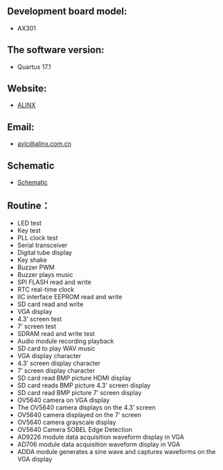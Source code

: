 ﻿## Development board model: 
* AX301

## The software version:
* Quartus 17.1

## Website:
* [ALINX](http://www.alinx.com.cn)

## Email:
* avic@alinx.com.cn

## Schematic
* [Schematic](https://github.com/alinxalinx/AX301/tree/master/sch/AX301_SCH.PDF) 


## Routine：
* LED test
* Key test
* PLL clock test
* Serial transceiver
* Digital tube display
* Key shake
* Buzzer PWM
* Buzzer plays music
* SPI FLASH read and write
* RTC real-time clock
* IIC interface EEPROM read and write
* SD card read and write
* VGA display
* 4.3’ screen test
* 7’ screen test
* SDRAM read and write test
* Audio module recording playback
* SD card to play WAV music
* VGA display character
* 4.3’ screen display character
* 7’ screen display character
* SD card read BMP picture HDMI display
* SD card reads BMP picture 4.3' screen display
* SD card read BMP picture 7’ screen display
* OV5640 camera on VGA display
* The OV5640 camera displays on the 4.3’ screen
* OV5640 camera displayed on the 7’ screen
* OV5640 camera grayscale display
* OV5640 Camera SOBEL Edge Detection
* AD9226 module data acquisition waveform display in VGA
* AD706 module data acquisition waveform display in VGA
* ADDA module generates a sine wave and captures waveforms on the VGA display
